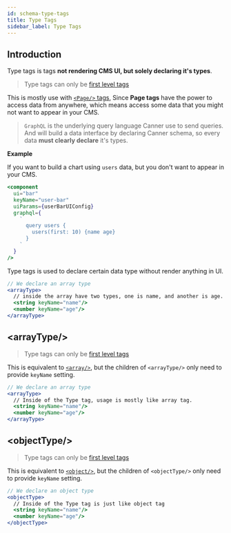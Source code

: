 ```yaml
---
id: schema-type-tags
title: Type Tags
sidebar_label: Type Tags
---
```


## Introduction

Type tags is tags **not rendering CMS UI, but solely declaring it's types**.

> Type tags can only be [first level tags](schema-overview#first-level-tags)

This is mostly use with [`<Page/>` tags](schema-page-tags.md), Since **Page tags** have the power to access data from anywhere, which means access some data that you might not want to appear in your CMS.

> `GraphQL` is the underlying query language Canner use to send queries. And will build a data interface by declaring Canner schema, so every data **must clearly declare** it's types.

**Example**

If you want to build a chart using `users` data, but you don't want to appear in your CMS.

```jsx
<component
  ui="bar"
  keyName="user-bar"
  uiParams={userBarUIConfig}
  graphql={
    `
      query users {
        users(first: 10) {name age}
      }
    `
  }
/>
```

Type tags is used to declare certain data type without render anything in UI.

```jsx
// We declare an array type
<arrayType>
  // inside the array have two types, one is name, and another is age.
  <string keyName="name"/>
  <number keyName="age"/>
</arrayType>
```

## &lt;arrayType/&gt;

> Type tags can only be [first level tags](schema-overview#first-level-tags)

This is equivalent to [`<array/>`](schema-data-type-tags#lt-array-gt), but the children of `<arrayType/>` only need to provide `keyName` setting.

```jsx
// We declare an array type
<arrayType>
  // Inside of the Type tag, usage is mostly like array tag.
  <string keyName="name"/>
  <number keyName="age"/>
</arrayType>
```

## &lt;objectType/&gt;

> Type tags can only be [first level tags](schema-overview#first-level-tags)

This is equivalent to [`<object/>`](schema-data-type-tags#lt-object-gt), but the children of `<objectType/>` only need to provide `keyName` setting.


```jsx
// We declare an object type
<objectType>
  // Inside of the Type tag is just like object tag
  <string keyName="name"/>
  <number keyName="age"/>
</objectType>
```